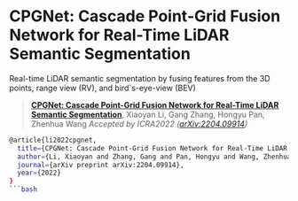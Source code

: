 # CPGNet: Cascade Point-Grid Fusion Network for Real-Time LiDAR Semantic Segmentation

Real-time LiDAR semantic segmentation by fusing features from the 3D points, range view (RV), and bird`s-eye-view (BEV)

> [**CPGNet: Cascade Point-Grid Fusion Network for Real-Time LiDAR Semantic Segmentation**](https://arxiv.org/abs/2204.09914),
> Xiaoyan Li, Gang Zhang, Hongyu Pan, Zhenhua Wang
> *Accepted by ICRA2022 ([arXiv:2204.09914](https://arxiv.org/abs/2204.09914))*

```bash
@article{li2022cpgnet,
  title={CPGNet: Cascade Point-Grid Fusion Network for Real-Time LiDAR Semantic Segmentation},
  author={Li, Xiaoyan and Zhang, Gang and Pan, Hongyu and Wang, Zhenhua},
  journal={arXiv preprint arXiv:2204.09914},
  year={2022}
}
```bash
